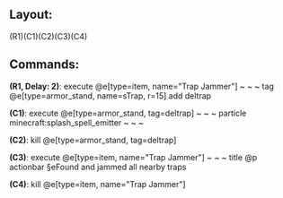 ## Layout:

(R1)(C1)(C2)(C3)(C4)

## Commands:

**(R1, Delay: 2)**: execute @e[type=item, name="Trap Jammer"] ~ ~ ~ tag @e[type=armor_stand, name=sTrap, r=15] add deltrap

**(C1)**: execute @e[type=armor_stand, tag=deltrap] ~ ~ ~ particle minecraft:splash_spell_emitter ~ ~ ~

**(C2)**: kill @e[type=armor_stand, tag=deltrap]

**(C3)**: execute @e[type=item, name="Trap Jammer"] ~ ~ ~ title @p actionbar §eFound and jammed all nearby traps

**(C4)**: kill @e[type=item, name="Trap Jammer"]
